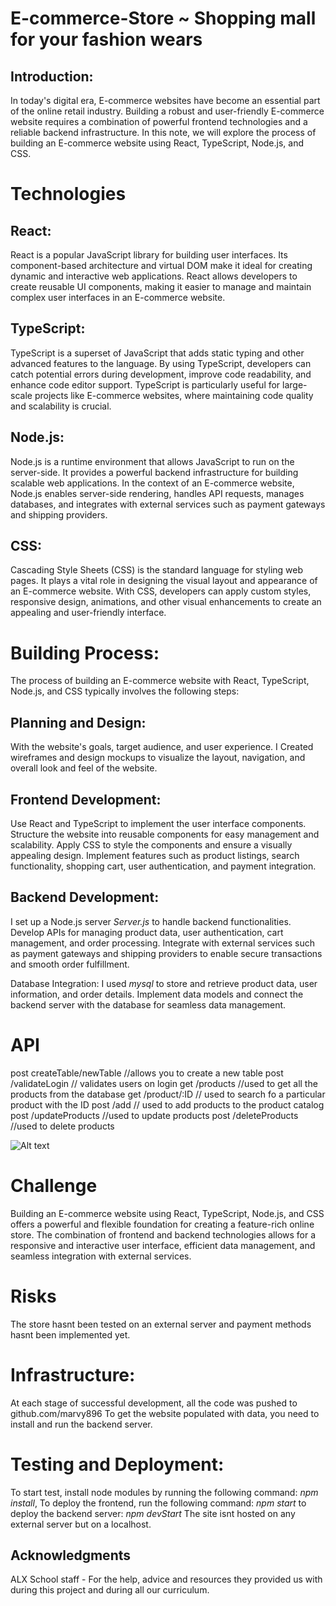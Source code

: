 # E-commerce-Store ~ Shopping mall for your fashion wears
## Introduction:
In today's digital era, E-commerce websites have become an essential part of the online retail industry. Building a robust and user-friendly E-commerce website requires a combination of powerful frontend technologies and a reliable backend infrastructure. In this note, we will explore the process of building an E-commerce website using React, TypeScript, Node.js, and CSS.


# Technologies
## React:
React is a popular JavaScript library for building user interfaces. Its component-based architecture and virtual DOM make it ideal for creating dynamic and interactive web applications. React allows developers to create reusable UI components, making it easier to manage and maintain complex user interfaces in an E-commerce website.

## TypeScript:
TypeScript is a superset of JavaScript that adds static typing and other advanced features to the language. By using TypeScript, developers can catch potential errors during development, improve code readability, and enhance code editor support. TypeScript is particularly useful for large-scale projects like E-commerce websites, where maintaining code quality and scalability is crucial.

## Node.js:
Node.js is a runtime environment that allows JavaScript to run on the server-side. It provides a powerful backend infrastructure for building scalable web applications. In the context of an E-commerce website, Node.js enables server-side rendering, handles API requests, manages databases, and integrates with external services such as payment gateways and shipping providers.

## CSS:
Cascading Style Sheets (CSS) is the standard language for styling web pages. It plays a vital role in designing the visual layout and appearance of an E-commerce website. With CSS, developers can apply custom styles, responsive design, animations, and other visual enhancements to create an appealing and user-friendly interface.

# Building Process:
The process of building an E-commerce website with React, TypeScript, Node.js, and CSS typically involves the following steps:

## Planning and Design:
With the website's goals, target audience, and user experience. I Created wireframes and design mockups to visualize the layout, navigation, and overall look and feel of the website.

## Frontend Development:
Use React and TypeScript to implement the user interface components. Structure the website into reusable components for easy management and scalability. Apply CSS to style the components and ensure a visually appealing design. Implement features such as product listings, search functionality, shopping cart, user authentication, and payment integration.

## Backend Development:
I set up a Node.js server  *Server.js* to handle backend functionalities. Develop APIs for managing product data, user authentication, cart management, and order processing. Integrate with external services such as payment gateways and shipping providers to enable secure transactions and smooth order fulfillment.

Database Integration:
I used *mysql* to store and retrieve product data, user information, and order details. Implement data models and connect the backend server with the database for seamless data management.

# API 
post createTable/newTable //allows you to create a new table
post /validateLogin  // validates users on login
get /products //used to get all the products from the database
get /product/:ID // used to search fo a particular product with the ID
post /add   // used to add products to the product catalog
post /updateProducts //used to update products
post /deleteProducts  //used to delete products

![Alt text](db.png)
# Challenge
Building an E-commerce website using React, TypeScript, Node.js, and CSS offers a powerful and flexible foundation for creating a feature-rich online store. The combination of frontend and backend technologies allows for a responsive and interactive user interface, efficient data management, and seamless integration with external services.

# Risks
The store hasnt been tested on an external server and payment methods hasnt been implemented yet.

# Infrastructure:
At each stage of successful development, all the code was pushed to github.com/marvy896
To get the website populated with data, you need to install and run the backend server.

# Testing and Deployment:
To start test, install node modules by running the following command: *npm install*,
To deploy the frontend, run the following command: *npm start*
to deploy the backend server: *npm devStart*
The site isnt hosted on any external server but on a localhost.

## Acknowledgments
ALX School staff - For the help, advice and resources they provided us with during this project and during all our curriculum.
